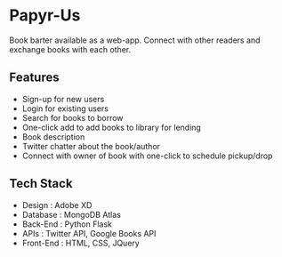 # Papyr-Us

Book barter available as a web-app. Connect with other readers and exchange books with each other. 

## Features

* Sign-up for new users
* Login for existing users
* Search for books to borrow
* One-click add to add books to library for lending
* Book description 
* Twitter chatter about the book/author
* Connect with owner of book with one-click to schedule pickup/drop

## Tech Stack

* Design : Adobe XD
* Database : MongoDB Atlas
* Back-End : Python Flask
* APIs : Twitter API, Google Books API
* Front-End : HTML, CSS, JQuery

